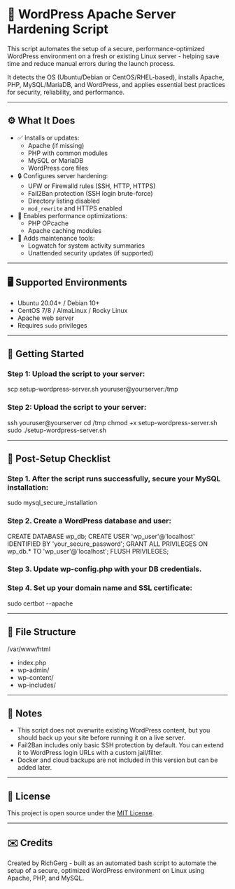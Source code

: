 # 🔐 WordPress Apache Server Hardening Script

This script automates the setup of a secure, performance-optimized WordPress environment on a fresh or existing Linux server - helping save time and reduce manual errors during the launch process.

It detects the OS (Ubuntu/Debian or CentOS/RHEL-based), installs Apache, PHP, MySQL/MariaDB, and WordPress, and applies essential best practices for security, reliability, and performance.

---

## ⚙️ What It Does

- ✅ Installs or updates:
  - Apache (if missing)
  - PHP with common modules
  - MySQL or MariaDB
  - WordPress core files
- 🔒 Configures server hardening:
  - UFW or Firewalld rules (SSH, HTTP, HTTPS)
  - Fail2Ban protection (SSH login brute-force)
  - Directory listing disabled
  - `mod_rewrite` and HTTPS enabled
- 🚀 Enables performance optimizations:
  - PHP OPcache
  - Apache caching modules
- 🧪 Adds maintenance tools:
  - Logwatch for system activity summaries
  - Unattended security updates (if supported)

---

## 🖥️ Supported Environments

- Ubuntu 20.04+ / Debian 10+
- CentOS 7/8 / AlmaLinux / Rocky Linux
- Apache web server
- Requires `sudo` privileges

---

## 🚀 Getting Started

### Step 1: Upload the script to your server:
scp setup-wordpress-server.sh youruser@yourserver:/tmp

### Step 2: Upload the script to your server:
ssh youruser@yourserver
cd /tmp
chmod +x setup-wordpress-server.sh
sudo ./setup-wordpress-server.sh

---

## 📝 Post-Setup Checklist

### Step 1. After the script runs successfully, secure your MySQL installation:
sudo mysql_secure_installation

### Step 2. Create a WordPress database and user:
CREATE DATABASE wp_db;
CREATE USER 'wp_user'@'localhost' IDENTIFIED BY 'your_secure_password';
GRANT ALL PRIVILEGES ON wp_db.* TO 'wp_user'@'localhost';
FLUSH PRIVILEGES;

### Step 3. Update wp-config.php with your DB credentials.

### Step 4. Set up your domain name and SSL certificate:
sudo certbot --apache

---

## 📁 File Structure

/var/www/html
- index.php
- wp-admin/
- wp-content/
- wp-includes/

---

## 📌 Notes

- This script does not overwrite existing WordPress content, but you should back up your site before running it on a live server.
- Fail2Ban includes only basic SSH protection by default. You can extend it to WordPress login URLs with a custom jail/filter.
- Docker and cloud backups are not included in this version but can be added later.

---

## 📄 License

This project is open source under the [MIT License](LICENSE).

---

## ✉️ Credits

Created by RichGerg - built as an automated bash script to automate the setup of a secure, optimized WordPress environment on Linux using Apache, PHP, and MySQL.
